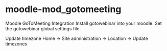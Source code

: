 # moodle-mod_gotomeeting
Moodle GoToMeeting Integration
Install gotowebinar into your moodle. Set the gotowebinar global settings file.

Update timezone Home -> Site administration -> Location -> Update timezones

